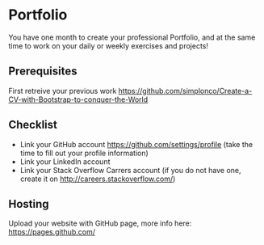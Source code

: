 # Portfolio

You have one month to create your professional Portfolio, and at the same time to work on your daily or weekly exercises and projects!

## Prerequisites

First retreive your previous work
https://github.com/simplonco/Create-a-CV-with-Bootstrap-to-conquer-the-World

## Checklist

* Link your GitHub account https://github.com/settings/profile (take the time to fill out your profile information)
* Link your LinkedIn account
* Link your Stack Overflow Carrers account (if you do not have one, create it on http://careers.stackoverflow.com/)

## Hosting

Upload your website with GitHub page, more info here:
https://pages.github.com/
